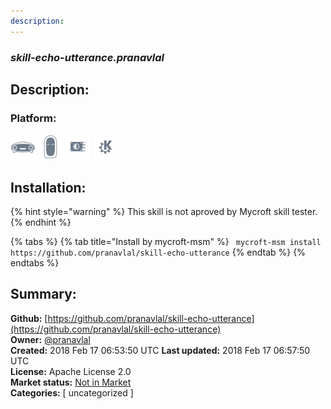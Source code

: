 ```yaml
---
description: 
---
```


### _skill-echo-utterance.pranavlal_  
## Description:  
  
  
  
### Platform:  
 ![Mark I](../.gitbook/assets/mark-1-icon.png)  ![Mark II](../.gitbook/assets/mark-2-icon.png)  ![Picroft](../.gitbook/assets/picroft-icon.png)  ![plasmoid](../.gitbook/assets/kde.png)   
## Installation:  
{% hint style="warning" %}
This skill is not aproved by Mycroft skill tester.
{% endhint %}
    
{% tabs %}
{% tab title="Install by mycroft-msm" %}
``` mycroft-msm install https://github.com/pranavlal/skill-echo-utterance```
{% endtab %}
  {% endtabs %}
    
## Summary:  
**Github:** [https://github.com/pranavlal/skill-echo-utterance](https://github.com/pranavlal/skill-echo-utterance)  
**Owner:** [@pranavlal](https://github.com/pranavlal)  
**Created:** 2018 Feb 17 06:53:50 UTC  **Last updated:** 2018 Feb 17 06:57:50 UTC  
**License:** Apache License 2.0  
**Market status:** [Not in Market](https://market.mycroft.ai/skill/)  
**Categories:** [ uncategorized ]   
